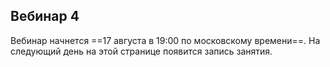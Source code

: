 ## Вебинар 4

Вебинар начнется ==17 августа в 19:00 по московскому времени==. На следующий день на этой странице появится запись занятия.